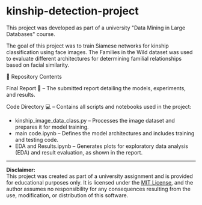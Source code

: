 # kinship-detection-project
This project was developed as part of a university "Data Mining in Large Databases" course.

The goal of this project was to train Siamese networks for kinship classification using face images. The Families in the Wild dataset was used to evaluate different architectures for determining familial relationships based on facial similarity.

📂 Repository Contents

Final Report 📄 – The submitted report detailing the models, experiments, and results.

Code Directory 💻 – Contains all scripts and notebooks used in the project:
 * kinship_image_data_class.py – Processes the image dataset and prepares it for model training.
 * main code.ipynb – Defines the model architectures and includes training and testing code.
 * EDA and Results.ipynb – Generates plots for exploratory data analysis (EDA) and result evaluation, as shown in the report.

---

**Disclaimer:**  
This project was created as part of a university assignment and is provided for educational purposes only. It is licensed under the [MIT License](./LICENSE), and the author assumes no responsibility for any consequences resulting from the use, modification, or distribution of this software.
